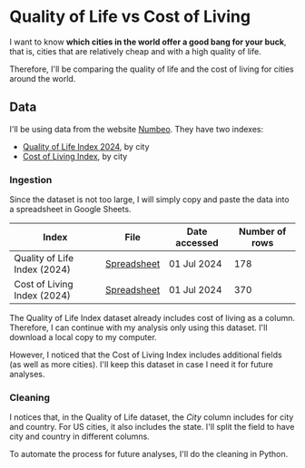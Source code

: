 # Quality of Life vs Cost of Living

I want to know **which cities in the world offer a good bang for your buck**, that is, cities that are relatively cheap and with a high quality of life. 

Therefore, I'll be comparing the quality of life and the cost of living for cities around the world. 



## Data

I'll be using data from the website [Numbeo](https://www.numbeo.com/cost-of-living/). They have two indexes:

* [Quality of Life Index 2024](https://www.numbeo.com/quality-of-life/rankings.jsp), by city
* [Cost of Living Index](https://www.numbeo.com/cost-of-living/rankings.jsp), by city



###  Ingestion

Since the dataset is not too large, I will simply copy and paste the data into a spreadsheet in Google Sheets.

| Index                        | File                                                         | Date accessed | Number of rows |
| ---------------------------- | ------------------------------------------------------------ | ------------- | -------------- |
| Quality of Life Index (2024) | [Spreadsheet](https://docs.google.com/spreadsheets/d/1DhfMyU7d0Bxpt5o1_Z3fuSz3ThjcGFBFzS1Yi59osuY/edit?usp=sharing) | 01 Jul 2024   | 178            |
| Cost of Living Index (2024)  | [Spreadsheet](https://docs.google.com/spreadsheets/d/1DhfMyU7d0Bxpt5o1_Z3fuSz3ThjcGFBFzS1Yi59osuY/edit?usp=sharing) | 01 Jul 2024   | 370            |

The Quality of Life Index dataset already includes cost of living as a column. Therefore, I can continue with my analysis only using this dataset. I'll download a local copy to my computer.

However, I noticed that the Cost of Living Index includes additional fields (as well as more cities). I'll keep this dataset in case I need it for future analyses.



### Cleaning

I notices that, in the Quality of Life dataset, the *City* column includes for city and country. For US cities, it also includes the state. I'll split the field to have city and country in different columns.

To automate the process for future analyses, I'll do the cleaning in Python.









